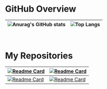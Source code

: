 <!-- My GitHub Stats -->
# GitHub Overview
<div align="center">
  
| ![Anurag's GitHub stats](https://github-readme-stats.vercel.app/api?username=AJBernardo&show_icons=true&theme=date_night&custom_title=My%20GitHub%20Stats) | ![Top Langs](https://github-readme-stats.vercel.app/api/top-langs/?username=AJBernardo&layout=compact&theme=date_night&card_width=467) |
| ------------- | ------------- |

</div>

<br> 

<!-- My Repositories -->
# My Repositories
<div align="center">

| [![Readme Card](https://github-readme-stats.vercel.app/api/pin/?username=AJBernardo&repo=AJBernardo.github.io&theme=date_night)](https://github.com/AJBernardo/AJBernardo.github.io) | [![Readme Card](https://github-readme-stats.vercel.app/api/pin/?username=AJBernardo&repo=WD-BE&theme=date_night)](https://github.com/AJBernardo/WD-BE) |
| ------------- | ------------- |
| [![Readme Card](https://github-readme-stats.vercel.app/api/pin/?username=AJBernardo&repo=Database-Administration&theme=date_night)](https://github.com/AJBernardo/Database-Administration) | [![Readme Card](https://github-readme-stats.vercel.app/api/pin/?username=AJBernardo&repo=Java-World&theme=date_night)](https://github.com/AJBernardo/Java-World) |

</div>
